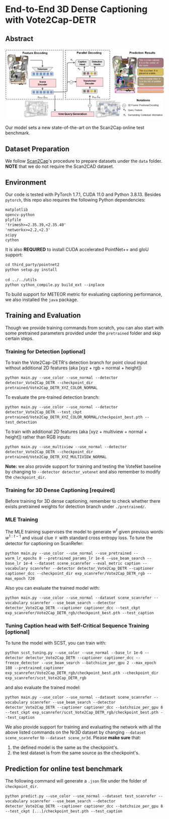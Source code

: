 # End-to-End 3D Dense Captioning with Vote2Cap-DETR

## Abstract

![pipeline](assets/overall_pipeline_detailed.jpg)

Our model sets a new state-of-the-art on the Scan2Cap online test benchmark.

## Dataset Preparation

We follow [Scan2Cap](https://github.com/daveredrum/Scan2Cap)'s procedure to prepare datasets under the `data` folder.
**NOTE** that we do not require the Scan2CAD dataset.

## Environment

Our code is tested with PyTorch 1.7.1, CUDA 11.0 and Python 3.8.13.
Besides `pytorch`, this repo also requires the following Python dependencies:

```{bash}
matplotlib
opencv-python
plyfile
'trimesh>=2.35.39,<2.35.40'
'networkx>=2.2,<2.3'
scipy
cython
```

It is also **REQUIRED** to install CUDA accelerated PointNet++ and gIoU support:

```{bash}
cd third_party/pointnet2
python setup.py install

cd ../../utils
python cython_compile.py build_ext --inplace
```

To build support for METEOR metric for evaluating captioning performance, we also installed the `java` package.

## Training and Evaluation

Though we provide training commands from scratch, you can also start with some pretrained parameters provided under the `pretrained` folder and skip certain steps.

### Training for Detection [optional]

To train the Vote2Cap-DETR's detection branch for point cloud input without additional 2D features (aka [xyz + rgb + normal + height])

```{bash}
python main.py --use_color --use_normal --detector detector_Vote2Cap_DETR --checkpoint_dir pretrained/Vote2Cap_DETR_XYZ_COLOR_NORMAL
```

To evaluate the pre-trained detection branch:

```{bash}
python main.py --use_color --use_normal --detector detector_Vote2Cap_DETR --test_ckpt pretrained/Vote2Cap_DETR_XYZ_COLOR_NORMAL/checkpoint_best.pth --test_detection
```

To train with additional 2D features (aka [xyz + multiview + normal + height]) rather than RGB inputs:

```{bash}
python main.py --use_multiview --use_normal --detector detector_Vote2Cap_DETR --checkpoint_dir pretrained/Vote2Cap_DETR_XYZ_MULTIVIEW_NORMAL
```

**Note:** we also provide support for training and testing the VoteNet baseline by changing to `--detector detector_votenet` and also remember to modify the `checkpoint_dir`.


### Training for 3D Dense Captioning [required]

Before training for 3D dense captioning, remember to check whether there exists pretrained weights for detection branch under `./pretrained/`. 

### MLE Training

The MLE training supervises the model to generate $w^{t}$ given previous words $w^{1:t-1}$ and visual clue $\mathcal{V}$ with standard cross entropy loss. To tune the detector for captioning on ScanRefer:

```{bash}
python main.py --use_color --use_normal --use_pretrained --warm_lr_epochs 0 --pretrained_params_lr 1e-6 --use_beam_search --base_lr 1e-4 --dataset scene_scanrefer --eval_metric caption --vocabulary scanrefer --detector detector_Vote2Cap_DETR --captioner captioner_dcc --checkpoint_dir exp_scanrefer/Vote2Cap_DETR_rgb --max_epoch 720
```

Also you can evaluate the trained model with:

```{bash}
python main.py --use_color --use_normal --dataset scene_scanrefer --vocabulary scanrefer --use_beam_search --detector detector_Vote2Cap_DETR --captioner captioner_dcc --test_ckpt exp_scanrefer/Vote2Cap_DETR_rgb/checkpoint_best.pth --test_caption
```

### Tuning Caption head with Self-Critical Sequence Training [optional]

To tune the model with SCST, you can train with:

```{cmd}
python scst_tuning.py --use_color --use_normal --base_lr 1e-6 --detector detector_Vote2Cap_DETR --captioner captioner_dcc --freeze_detector --use_beam_search --batchsize_per_gpu 2 --max_epoch 180 --pretrained_captioner exp_scanrefer/Vote2Cap_DETR_rgb/checkpoint_best.pth --checkpoint_dir exp_scanrefer/scst_Vote2Cap_DETR_rgb
```

and also evaluate the trained model:

```{cmd}
python main.py --use_color --use_normal --dataset scene_scanrefer --vocabulary scanrefer --use_beam_search --detector detector_Vote2Cap_DETR --captioner captioner_dcc --batchsize_per_gpu 8 --test_ckpt exp_scanrefer/scst_Vote2Cap_DETR_rgb/checkpoint_best.pth --test_caption
```

We also provide support for training and evaluating the network with all the above listed commands on the Nr3D dataset by changing `--dataset scene_scanrefer` to `--dataset scene_nr3d`. 
Please **make sure** that:

1. the defined model is the same as the checkpoint's.
2. the test dataset is from the same source as the checkpoint's.


## Prediction for online test benchmark

The following command will generate a `.json` file under the folder of `checkpoint_dir`.

```
python predict.py --use_color --use_normal --dataset test_scanrefer --vocabulary scanrefer --use_beam_search --detector detector_Vote2Cap_DETR --captioner captioner_dcc --batchsize_per_gpu 8 --test_ckpt [...]/checkpoint_best.pth --test_caption
```
